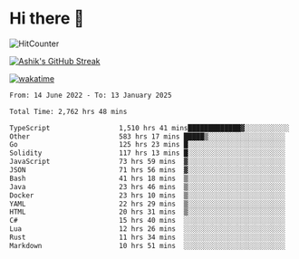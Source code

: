 # Hi there 👋

![HitCounter](https://hits.seeyoufarm.com/api/count/incr/badge.svg?url=https%3A%2F%2Fgithub.com%2Fashrhmn1212%2Fhit-counter)

<!-- ![Contribution Graph](https://github-readme-activity-graph.cyclic.app/graph?username=ashrhmn) -->


<!-- [![Top Langs](https://github-readme-stats.vercel.app/api/top-langs/?username=ashrhmn&layout=compact&theme=synthwave&langs_count=10&card_width=445)](https://github.com/anuraghazra/github-readme-stats) -->

[![Ashik's GitHub Streak](https://github-readme-streak-stats.herokuapp.com/?user=ashrhmn&theme=blood&fire=DD7F1C&background=151515&dates=9f9f9f&border=DD2727)](https://git.io/streak-stats)

<!-- ![Ashik's GitHub stats](https://github-readme-stats.vercel.app/api/?username=ashrhmn&show_icons=true&title_color=fff&icon_color=79ff97&text_color=9f9f9f&bg_color=151515) -->

[![wakatime](https://wakatime.com/badge/user/3df86613-ba63-4631-8e65-0ff18e7becad.svg)](https://wakatime.com/@3df86613-ba63-4631-8e65-0ff18e7becad)

<!--START_SECTION:waka-->

```txt
From: 14 June 2022 - To: 13 January 2025

Total Time: 2,762 hrs 48 mins

TypeScript                 1,510 hrs 41 mins█████████████▓░░░░░░░░░░░   54.68 %
Other                      583 hrs 17 mins █████▒░░░░░░░░░░░░░░░░░░░   21.11 %
Go                         125 hrs 23 mins █░░░░░░░░░░░░░░░░░░░░░░░░   04.54 %
Solidity                   117 hrs 13 mins █░░░░░░░░░░░░░░░░░░░░░░░░   04.24 %
JavaScript                 73 hrs 59 mins  ▓░░░░░░░░░░░░░░░░░░░░░░░░   02.68 %
JSON                       71 hrs 56 mins  ▓░░░░░░░░░░░░░░░░░░░░░░░░   02.60 %
Bash                       41 hrs 18 mins  ▒░░░░░░░░░░░░░░░░░░░░░░░░   01.50 %
Java                       23 hrs 46 mins  ▒░░░░░░░░░░░░░░░░░░░░░░░░   00.86 %
Docker                     23 hrs 10 mins  ▒░░░░░░░░░░░░░░░░░░░░░░░░   00.84 %
YAML                       22 hrs 29 mins  ▒░░░░░░░░░░░░░░░░░░░░░░░░   00.81 %
HTML                       20 hrs 31 mins  ▒░░░░░░░░░░░░░░░░░░░░░░░░   00.74 %
C#                         15 hrs 40 mins  ░░░░░░░░░░░░░░░░░░░░░░░░░   00.57 %
Lua                        12 hrs 26 mins  ░░░░░░░░░░░░░░░░░░░░░░░░░   00.45 %
Rust                       11 hrs 34 mins  ░░░░░░░░░░░░░░░░░░░░░░░░░   00.42 %
Markdown                   10 hrs 51 mins  ░░░░░░░░░░░░░░░░░░░░░░░░░   00.39 %
```

<!--END_SECTION:waka-->


<!--### Most Used Languages
<img src="https://wakatime.com/share/@ashrhmn/24ecb986-5bf8-4607-af7f-0aab08908d8c.png" />

### Favourite Tools
<img src="https://wakatime.com/share/@ashrhmn/f4e08015-f3bc-460a-9228-95a3ba11c604.png" />-->
